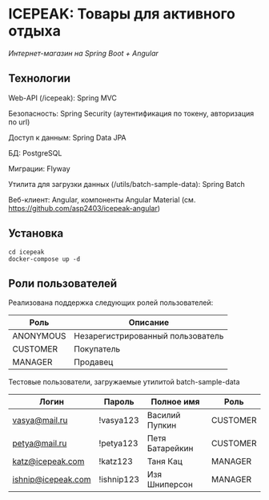 # ICEPEAK: Товары для активного отдыха

*Интернет-магазин на Spring Boot + Angular*

## Технологии

Web-API (/icepeak): Spring MVC

Безопасность: Spring Security (аутентификация по токену, авторизация по url)

Доступ к данным: Spring Data JPA

БД: PostgreSQL

Миграции: Flyway

Утилита для загрузки данных (/utils/batch-sample-data):  Spring Batch

Веб-клиент: Angular, компоненты Angular Material (см. https://github.com/asp2403/icepeak-angular)

## Установка

```
cd icepeak
docker-compose up -d
```

## Роли пользователей

Реализована поддержка следующих ролей пользователей:

Роль|Описание
---|---
ANONYMOUS|Незарегистрированный пользователь
CUSTOMER|Покупатель
MANAGER|Продавец

Тестовые пользователи, загружаемые утилитой batch-sample-data

Логин|Пароль|Полное имя|Роль
-----|------|----------|----
vasya@mail.ru|!vasya123|Василий Пупкин|CUSTOMER
petya@mail.ru|!petya123|Петя Батарейкин|CUSTOMER
katz@icepeak.com|!katz123|Таня Кац|MANAGER
ishnip@icepeak.com|!ishnip123|Изя Шниперсон|MANAGER






